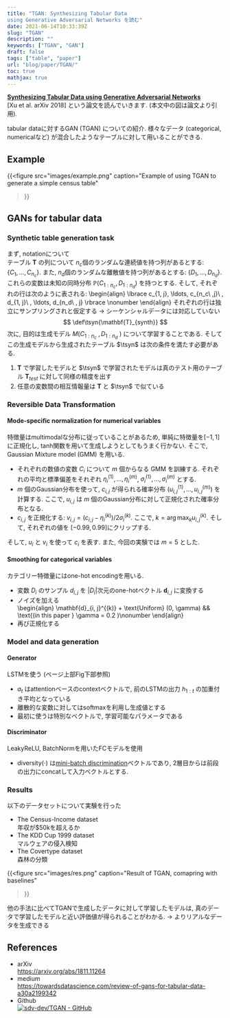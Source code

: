 ```yaml
---
title: "TGAN: Synthesizing Tabular Data
using Generative Adversarial Networks を読む"
date: 2021-06-14T10:33:39Z
slug: "TGAN"
description: ""
keywords: ["TGAN", "GAN"]
draft: false
tags: ["table", "paper"]
url: "blog/paper/TGAN/"
toc: true
mathjax: true
---
```



[**Synthesizing Tabular Data using Generative Adversarial Networks**](https://arxiv.org/abs/1811.11264)   
[Xu et al. arXiv 2018] という論文を読んでいきます. (本文中の図は論文より引用).

tabular dataに対するGAN (TGAN) についての紹介. 
様々なデータ (categorical, numericalなど) が混合したようなテーブルに対して用いることができる.

## Example
{{<figure 
    src="images/example.png" 
    caption="Example of using TGAN to generate a simple census table"
>}}

## GANs for tabular data
### Synthetic table generation task
まず, notationについて  
テーブル $\mathbf{T}$ の列について $n_c$個のランダムな連続値を持つ列があるとする: $\lbrace C_1, \ldots, C_{n_c} \rbrace$. 
また, $n_d$個のランダムな離散値を持つ列があるとする: $\lbrace D_1, \ldots, D_{n_d} \rbrace$.
これらの変数は未知の同時分布 $\mathbb{P} (C_{1:n_c}, D_{1: n_d})$ を持つとする.
そして, それぞれの行は次のように表される: 
\begin{align}
\lbrace c_{1, j}, \ldots, c_{n_c\ ,j}\ , d_{1, j}\ , \ldots, d_{n_d\ , j} \rbrace \nonumber
\end{align}
それぞれの行は独立にサンプリングされと仮定する $\rightarrow$ シーケンシャルデータには対応していない
$$
\def\tsyn{\mathbf{T}_{synth}}
$$
次に, 目的は生成モデル $M(C_{1:n_c}\ , D_{1:n_d}\ )$ について学習することである.
そしてこの生成モデルから生成されたテーブル $\tsyn$ は次の条件を満たす必要がある.
1. $\mathbf{T}$ で学習したモデルと $\tsyn$ で学習されたモデルは真のテスト用のテーブル $\mathbf{T}_{test}$ に対して同様の精度を出す
1. 任意の変数間の相互情報量は $\mathbf{T}$ と $\tsyn$ で似ている
### Reversible Data Transformation
#### Mode-specific normalization for numerical variables
特徴量はmultimodalな分布に従っていることがあるため, 単純に特徴量を$[-1, 1]$に正規化し, tanh関数を用いて生成しようとしてもうまく行かない. そこで, Gaussian Mixture model (GMM) を用いる.
- それぞれの数値の変数 $C_i$ について $m$ 個からなる GMM を訓練する. それぞれの平均と標準偏差をそれぞれ $\eta_i^{(1)}, \ldots, \eta_i^{(m)}$, $\sigma_i^{(1)}, \ldots, \sigma_i^{(m)}$ とする.
- $m$ 個のGaussian分布を使って, $c_{i, j}$ が得られる確率分布 ($u_{i, j}^{(1)}, \ldots, u_{i, j}^{(m)}$) を計算する.
ここで, $u_{i, j}$ は $m$ 個のGaussian分布に対して正規化された確率分布となる.
- $c_{i, j}$ を正規化する: $v_{i, j} = (c_{i, j} - \eta_i^{(k)}) / 2\sigma_i^{(k)}$. 
ここで, $k=\arg \max_k u_{i, j}^{(k)}$. そして, それぞれの値を $[-0.99, 0.99]$にクリップする.


そして, $u_i$ と $v_i$ を使って $c_i$ を表す. また, 今回の実験では $m=5$ とした.

#### Smoothing for categorical variables
カテゴリー特徴量にはone-hot encodingを用いる.
- 変数 $D_i$ のサンプル $d_{i, j}$ を $|D_i|$次元のone-hotベクトル $\mathbf{d}_{i, j}$ に変換する
- ノイズを加える  
\begin{align}
\mathbf{d}_{i, j}^{(k)} + \text{Uniform} (0, \gamma) && \text{(in this paper } \gamma = 0.2 )\nonumber
\end{align}
- 再び正規化する

### Model and data generation
#### Generator
LSTMを使う (ページ上部Fig下部参照)
- $a_t$ はattentionベースのcontextベクトルで, 前のLSTMの出力 $h_{1:t}$ の加重付き平均となっている
- 離散的な変数に対してはsoftmaxを利用し生成値とする
- 最初に使う<G0>は特別なベクトルで, 学習可能なパラメータである

#### Discriminator
LeakyReLU, BatchNormを用いたFCモデルを使用
- diversity($\cdot$) は[mini-batch discrimination](https://arxiv.org/abs/1606.03498)ベクトルであり, 2層目からは前段の出力にconcatして入力ベクトルとする.

### Results
以下のデータセットについて実験を行った
- The Census-Income dataset  
年収が$50kを超えるか
- The KDD Cup 1999 dataset  
マルウェアの侵入検知
- The Covertype dataset  
森林の分類

{{<figure 
    src="images/res.png" 
    caption="Result of TGAN, comapring with baselines"
>}}

他の手法に比べてTGANで生成したデータに対して学習したモデルは, 真のデータで学習したモデルと近い評価値が得られることがわかる. $\rightarrow$ よりリアルなデータを生成できる

## References
- arXiv  
https://arxiv.org/abs/1811.11264
- medium  
https://towardsdatascience.com/review-of-gans-for-tabular-data-a30a2199342
- Github  
[![sdv-dev/TGAN - GitHub](https://gh-card.dev/repos/sdv-dev/TGAN.svg)](https://github.com/sdv-dev/TGAN)
